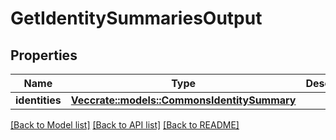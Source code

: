 # GetIdentitySummariesOutput

## Properties

Name | Type | Description | Notes
------------ | ------------- | ------------- | -------------
**identities** | [**Vec<crate::models::CommonsIdentitySummary>**](CommonsIdentitySummary.md) |  | 

[[Back to Model list]](../README.md#documentation-for-models) [[Back to API list]](../README.md#documentation-for-api-endpoints) [[Back to README]](../README.md)



